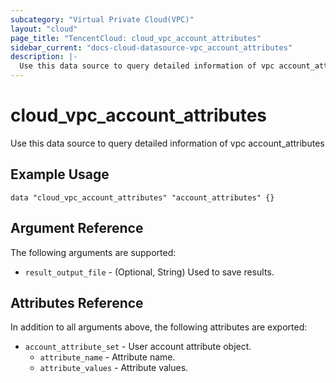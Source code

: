 ```yaml
---
subcategory: "Virtual Private Cloud(VPC)"
layout: "cloud"
page_title: "TencentCloud: cloud_vpc_account_attributes"
sidebar_current: "docs-cloud-datasource-vpc_account_attributes"
description: |-
  Use this data source to query detailed information of vpc account_attributes
---
```


# cloud_vpc_account_attributes

Use this data source to query detailed information of vpc account_attributes

## Example Usage

```hcl
data "cloud_vpc_account_attributes" "account_attributes" {}
```

## Argument Reference

The following arguments are supported:

* `result_output_file` - (Optional, String) Used to save results.

## Attributes Reference

In addition to all arguments above, the following attributes are exported:

* `account_attribute_set` - User account attribute object.
  * `attribute_name` - Attribute name.
  * `attribute_values` - Attribute values.


